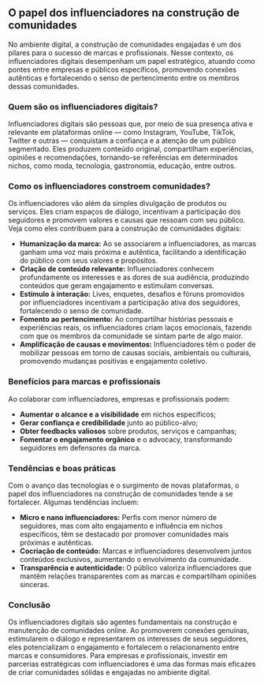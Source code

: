
## O papel dos influenciadores na construção de comunidades

No ambiente digital, a construção de comunidades engajadas é um dos pilares para o sucesso de marcas e profissionais. Nesse contexto, os influenciadores digitais desempenham um papel estratégico, atuando como pontes entre empresas e públicos específicos, promovendo conexões autênticas e fortalecendo o senso de pertencimento entre os membros dessas comunidades.

### Quem são os influenciadores digitais?

Influenciadores digitais são pessoas que, por meio de sua presença ativa e relevante em plataformas online — como Instagram, YouTube, TikTok, Twitter e outras — conquistam a confiança e a atenção de um público segmentado. Eles produzem conteúdo original, compartilham experiências, opiniões e recomendações, tornando-se referências em determinados nichos, como moda, tecnologia, gastronomia, educação, entre outros.

### Como os influenciadores constroem comunidades?

Os influenciadores vão além da simples divulgação de produtos ou serviços. Eles criam espaços de diálogo, incentivam a participação dos seguidores e promovem valores e causas que ressoam com seu público. Veja como eles contribuem para a construção de comunidades digitais:

- **Humanização da marca:** Ao se associarem a influenciadores, as marcas ganham uma voz mais próxima e autêntica, facilitando a identificação do público com seus valores e propósitos.
- **Criação de conteúdo relevante:** Influenciadores conhecem profundamente os interesses e as dores de sua audiência, produzindo conteúdos que geram engajamento e estimulam conversas.
- **Estímulo à interação:** Lives, enquetes, desafios e fóruns promovidos por influenciadores incentivam a participação ativa dos seguidores, fortalecendo o senso de comunidade.
- **Fomento ao pertencimento:** Ao compartilhar histórias pessoais e experiências reais, os influenciadores criam laços emocionais, fazendo com que os membros da comunidade se sintam parte de algo maior.
- **Amplificação de causas e movimentos:** Influenciadores têm o poder de mobilizar pessoas em torno de causas sociais, ambientais ou culturais, promovendo mudanças positivas e engajamento coletivo.

### Benefícios para marcas e profissionais

Ao colaborar com influenciadores, empresas e profissionais podem:

- **Aumentar o alcance e a visibilidade** em nichos específicos;
- **Gerar confiança e credibilidade** junto ao público-alvo;
- **Obter feedbacks valiosos** sobre produtos, serviços e campanhas;
- **Fomentar o engajamento orgânico** e o advocacy, transformando seguidores em defensores da marca.

### Tendências e boas práticas

Com o avanço das tecnologias e o surgimento de novas plataformas, o papel dos influenciadores na construção de comunidades tende a se fortalecer. Algumas tendências incluem:

- **Micro e nano influenciadores:** Perfis com menor número de seguidores, mas com alto engajamento e influência em nichos específicos, têm se destacado por promover comunidades mais próximas e autênticas.
- **Cocriação de conteúdo:** Marcas e influenciadores desenvolvem juntos conteúdos exclusivos, aumentando o envolvimento da comunidade.
- **Transparência e autenticidade:** O público valoriza influenciadores que mantêm relações transparentes com as marcas e compartilham opiniões sinceras.

### Conclusão

Os influenciadores digitais são agentes fundamentais na construção e manutenção de comunidades online. Ao promoverem conexões genuínas, estimularem o diálogo e representarem os interesses de seus seguidores, eles potencializam o engajamento e fortalecem o relacionamento entre marcas e consumidores. Para empresas e profissionais, investir em parcerias estratégicas com influenciadores é uma das formas mais eficazes de criar comunidades sólidas e engajadas no ambiente digital.
```

